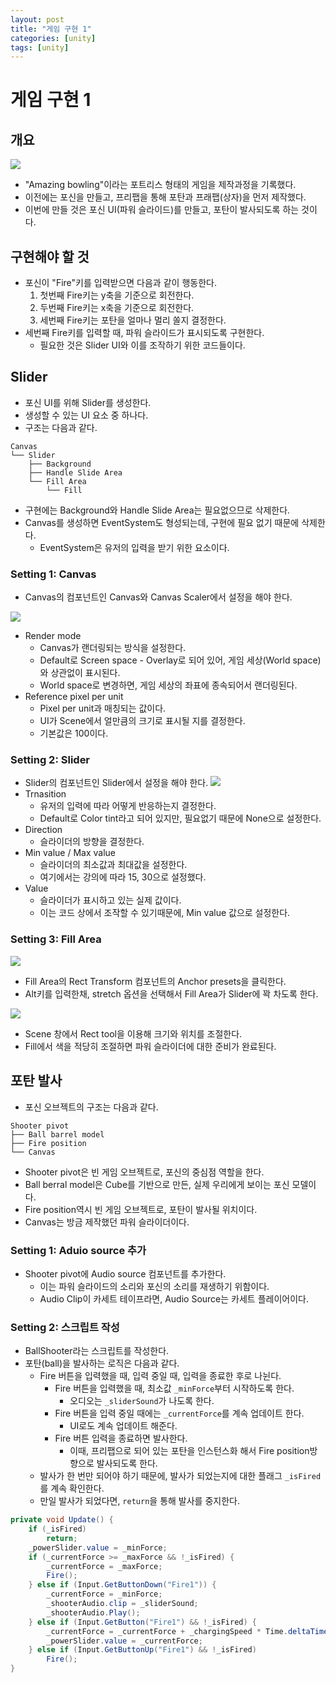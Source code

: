 ```yaml
---
layout: post
title: "게임 구현 1"
categories: [unity]
tags: [unity]
---
```


# 게임 구현 1
## 개요
![](./src/2024-12-11/Amazing%20bowling.gif)
- "Amazing bowling"이라는 포트리스 형태의 게임을 제작과정을 기록했다.
- 이전에는 포신을 만들고, 프리팹을 통해 포탄과 프래팹(상자)을 먼저 제작했다.
- 이번에 만들 것은 포신 UI(파워 슬라이드)를 만들고, 포탄이 발사되도록 하는 것이다.

## 구현해야 할 것
- 포신이 "Fire"키를 입력받으면 다음과 같이 행동한다.
	1. 첫번째 Fire키는 y축을 기준으로 회전한다.
	2. 두번째 Fire키는 x축을 기준으로 회전한다.
	3. 세번째 Fire키는 포탄을 얼마나 멀리 쏠지 결정한다.
- 세번째 Fire키를 입력할 때, 파워 슬라이드가 표시되도록 구현한다.
	- 필요한 것은 Slider UI와 이를 조작하기 위한 코드들이다.

## Slider
- 포신 UI를 위해 Slider를 생성한다.
- 생성할 수 있는 UI 요소 중 하나다.
- 구조는 다음과 같다.
```
Canvas
└── Slider
	├── Background
	├── Handle Slide Area
	└── Fill Area
		└── Fill
```
- 구현에는 Background와 Handle Slide Area는 필요없으므로 삭제한다.
- Canvas를 생성하면 EventSystem도 형성되는데, 구현에 필요 없기 때문에 삭제한다.
	- EventSystem은 유저의 입력을 받기 위한 요소이다.

### Setting 1: Canvas
- Canvas의 컴포넌트인 Canvas와 Canvas Scaler에서 설정을 해야 한다.

![](./src/2024-12-11/canvas%20component.png)
- Render mode
	- Canvas가 랜더링되는 방식을 설정한다.
	- Default로 Screen space - Overlay로 되어 있어, 게임 세상(World space)와 상관없이 표시된다.
	- World space로 변경하면, 게임 세상의 좌표에 종속되어서 랜더링된다.
- Reference pixel per unit
	- Pixel per unit과 매칭되는 값이다.
	- UI가 Scene에서 얼만큼의 크기로 표시될 지를 결정한다.
	- 기본값은 100이다.

### Setting 2: Slider
- Slider의 컴포넌트인 Slider에서 설정을 해야 한다.
![](./src/2024-12-11/slider.png)
- Trnasition
	- 유저의 입력에 따라 어떻게 반응하는지 결정한다.
	- Default로 Color tint라고 되어 있지만, 필요없기 때문에 None으로 설정한다.
- Direction
	- 슬라이더의 방향을 결정한다.
- Min value / Max value
	- 슬라이더의 최소값과 최대값을 설정한다.
	- 여기에서는 강의에 따라 15, 30으로 설정했다.
- Value
	- 슬라이더가 표시하고 있는 실제 값이다.
	- 이는 코드 상에서 조작할 수 있기때문에, Min value 값으로 설정한다.

### Setting 3: Fill Area
![](./src/2024-12-11/fillarea.png)
- Fill Area의 Rect Transform 컴포넌트의 Anchor presets을 클릭한다.
- Alt키를 입력한채, stretch 옵션을 선택해서 Fill Area가 Slider에 꽉 차도록 한다.

![](./src/2024-12-11/rect.gif)
- Scene 창에서 Rect tool을 이용해 크기와 위치를 조절한다.
- Fill에서 색을 적당히 조절하면 파워 슬라이더에 대한 준비가 완료된다.

## 포탄 발사
- 포신 오브젝트의 구조는 다음과 같다.
```
Shooter pivot
├── Ball barrel model
├── Fire position
└── Canvas
```
- Shooter pivot은 빈 게임 오브젝트로, 포신의 중심점 역할을 한다.
- Ball berral model은 Cube를 기반으로 만든, 실제 우리에게 보이는 포신 모델이다.
- Fire position역시 빈 게임 오브젝트로, 포탄이 발사될 위치이다.
- Canvas는 방금 제작했던 파워 슬라이더이다.

### Setting 1: Aduio source 추가
- Shooter pivot에 Audio source 컴포넌트를 추가한다.
	- 이는 파워 슬라이드의 소리와 포신의 소리를 재생하기 위함이다.
	- Audio Clip이 카세트 테이프라면, Audio Source는 카세트 플레이어이다.

### Setting 2: 스크립트 작성
- BallShooter라는 스크립트를 작성한다.
- 포탄(ball)을 발사하는 로직은 다음과 같다.
	- Fire 버튼을 입력했을 때, 입력 중일 때, 입력을 종료한 후로 나뉜다.
		- Fire 버튼을 입력했을 때, 최소값 `_minForce`부터 시작하도록 한다.
			- 오디오는 `_sliderSound`가 나도록 한다.
		- Fire 버튼을 입력 중일 때에는 `_currentForce`를 계속 업데이트 한다.
			- UI로도 계속 업데이트 해준다.
		- Fire 버튼 입력을 종료하면 발사한다.
			- 이때, 프리팹으로 되어 있는 포탄을 인스턴스화 해서 Fire position방향으로 발사되도록 한다.
	- 발사가 한 번만 되어야 하기 때문에, 발사가 되었는지에 대한 플래그 `_isFired`를 계속 확인한다.
	- 만일 발사가 되었다면, `return`을 통해 발사를 중지한다.
```C#
private void Update() {
	if (_isFired)
		return;
	_powerSlider.value = _minForce;
	if (_currentForce >= _maxForce && !_isFired) {
		_currentForce = _maxForce;
		Fire();
	} else if (Input.GetButtonDown("Fire1")) {
		_currentForce = _minForce;
		_shooterAudio.clip = _sliderSound;
		_shooterAudio.Play();
	} else if (Input.GetButton("Fire1") && !_isFired) {
		_currentForce = _currentForce + _chargingSpeed * Time.deltaTime;
		_powerSlider.value = _currentForce;
	} else if (Input.GetButtonUp("Fire1") && !_isFired)
		Fire();
}
```